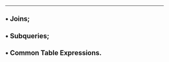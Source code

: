 ----------------------------------------------------------------------
• Joins;
----------------------------------------------------------------------
• Subqueries;
----------------------------------------------------------------------
• Common Table Expressions.
----------------------------------------------------------------------
